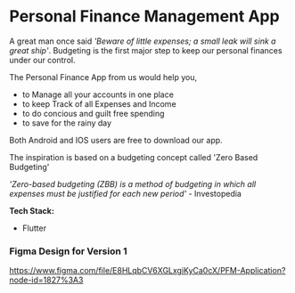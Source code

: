 # Personal Finance Management App

A great man once said _'Beware of little expenses; a small leak will sink a great ship'_. 
Budgeting is the first major step to keep our personal finances under our control.

The Personal Finance App from us would help you,

- to Manage all your accounts in one place
- to keep Track of all Expenses and Income
- to do concious and guilt free spending
- to save for the rainy day

Both Android and IOS users are free to download our app.

The inspiration is based on a budgeting concept called 'Zero Based Budgeting'

_'Zero-based budgeting (ZBB) is a method of budgeting in which all expenses must be justified for each new period'_ - Investopedia


**Tech Stack:**

- Flutter


### Figma Design for Version 1

https://www.figma.com/file/E8HLqbCV6XGLxgiKyCa0cX/PFM-Application?node-id=1827%3A3
